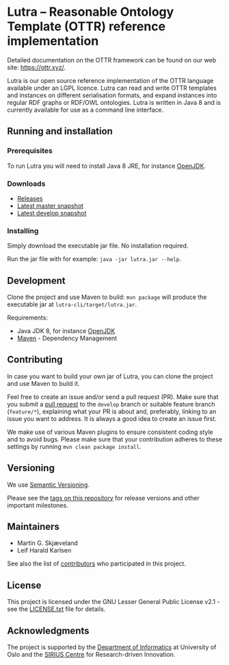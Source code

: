 # Lutra – Reasonable Ontology Template (OTTR) reference implementation

Detailed documentation on the OTTR framework can be found on our web site: https://ottr.xyz/.

Lutra is our open source reference implementation of the OTTR language available under an LGPL licence. Lutra can read and write OTTR templates and instances on different serialisation formats, and expand instances into regular RDF graphs or RDF/OWL ontologies. Lutra is written in Java 8 and is currently available for use as a command line interface.


## Running and installation

### Prerequisites

To run Lutra you will need to install Java 8 JRE, for instance [OpenJDK][1].

### Downloads

* [Releases][2]
* [Latest master snapshot][3]
* [Latest develop snapshot][4]

### Installing

Simply download the executable jar file. No installation required.

Run the jar file with for example: `java -jar lutra.jar --help`.

## Development

Clone the project and use Maven to build: `mvn package` will produce the executable jar at `lutra-cli/target/lutra.jar`.

Requirements:

* Java JDK 8, for instance [OpenJDK][1]
* [Maven](https://maven.apache.org/) - Dependency Management

## Contributing

In case you want to build your own jar of Lutra, you can clone the project and use Maven to build it.

Feel free to create an issue and/or send a pull request (PR). Make sure that you submit a [pull request][5] to the `develop` branch or suitable feature branch (`feature/*`), explaining what your PR is about and, preferably, linking to an issue you want to address. It is always a good idea to create an issue first.

We make use of various Maven plugins to ensure consistent coding style and to avoid bugs. Please make sure that your contribution adheres to these settings by running `mvn clean package install`.

## Versioning

We use [Semantic Versioning][8].

Please see the [tags on this repository][6] for release versions and other important milestones. 

## Maintainers

* Martin G. Skjæveland
* Leif Harald Karlsen

See also the list of [contributors](CONTRIBUTORS) who participated in this project.

## License

This project is licensed under the GNU Lesser General Public License v2.1 - see the [LICENSE.txt](LICENSE.txt) file for details.

## Acknowledgments

The project is supported by the [Department of Informatics][9] at University of Oslo and the [SIRIUS Centre][10] for Research-driven Innovation.


[1]:https://openjdk.java.net/install/index.html
[2]:https://gitlab.com/ottr/lutra/lutra/releases
[3]:https://gitlab.com/ottr/lutra/lutra/builds/artifacts/master/raw/lutra.jar?job=snapshot
[4]:https://gitlab.com/ottr/lutra/lutra/builds/artifacts/develop/raw/lutra.jar?job=snapshot
[5]:https://docs.gitlab.com/ee/gitlab-basics/add-merge-request.html
[6]:https://gitlab.com/ottr/lutra/lutra/tags
[7]:https://gitlab.com/ottr/lutra/lutra/graphs/master
[8]:https://semver.org
[9]:https://www.ifi.uio.no
[10]:https://sirius-labs.no

